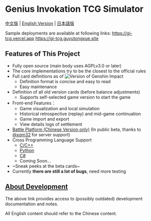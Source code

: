# Genius Invokation TCG Simulator

[中文版](./README.md)  | [English Version](./README.en.md) | [日本語版](./README.jp.md)

Sample deployments are available at following links:
https://gi-tcg.vercel.app
https://gi-tcg.guyutongxue.site


## Features of This Project

- Fully open source (main body uses AGPLv3.0 or later)
- The core implementations try to be the closest to the official rules
- Full card definitions as of ![Version of Genshin Impact](https://img.shields.io/badge/dynamic/json?url=https%3A%2F%2Fgi.xqm32.org%2Fapi%2Fversion&query=%24.currentGameVersion&label=Genshin%20Impact)
  - Definition format is concise and easy to read
  - Easy maintenance
- Definition of all old version cards (before balance adjustments)
  - Supports self-selected game version to start the game
- Front-end Features：
  - Game visualization and local simulation
  - Historical retrospective (replay) and mid-game continuation
  - Game import and export
  - View details logs of settlement
- [Battle Platform (Chinese Version only)](https://gi.xqm32.org) (In public beta, thanks to [@xqm32](https://github.com/xqm32) for server support)
- Cross Programming Language Support
  - [C/C++](./packages/cbinding/)
  - [Python](./packages/pybinding/)
  - [C#](./packages/csbinding/)
  - Coming Soon...
- ~Sneak peeks at the beta cards~
- Currently **there are still a lot of bugs**, need more testing

## [About Development](./docs/development/README.md)

The above link provides access to (possibly outdated) development documentation and notes.

All English content should refer to the Chinese content.
